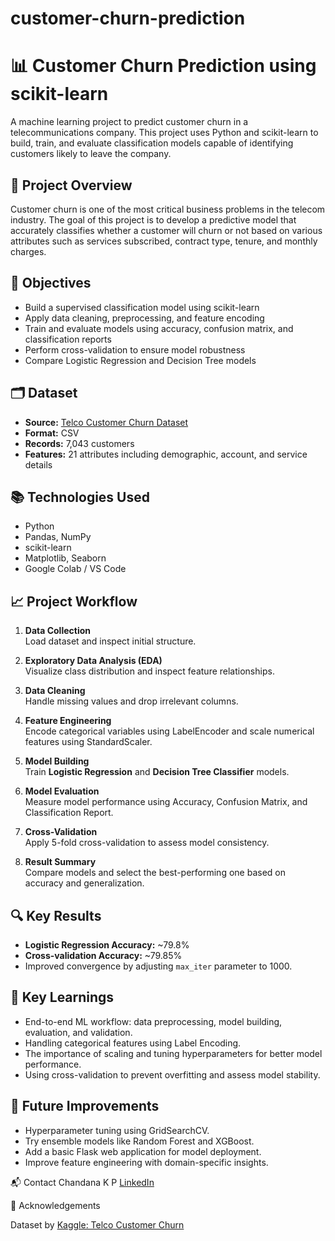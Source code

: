 # customer-churn-prediction

# 📊 Customer Churn Prediction using scikit-learn

A machine learning project to predict customer churn in a telecommunications company. This project uses Python and scikit-learn to build, train, and evaluate classification models capable of identifying customers likely to leave the company.



## 📌 Project Overview

Customer churn is one of the most critical business problems in the telecom industry. The goal of this project is to develop a predictive model that accurately classifies whether a customer will churn or not based on various attributes such as services subscribed, contract type, tenure, and monthly charges.



## 🎯 Objectives

- Build a supervised classification model using scikit-learn
- Apply data cleaning, preprocessing, and feature encoding
- Train and evaluate models using accuracy, confusion matrix, and classification reports
- Perform cross-validation to ensure model robustness
- Compare Logistic Regression and Decision Tree models



## 🗂️ Dataset

- **Source:** [Telco Customer Churn Dataset](https://www.kaggle.com/blastchar/telco-customer-churn)
- **Format:** CSV  
- **Records:** 7,043 customers  
- **Features:** 21 attributes including demographic, account, and service details


## 📚 Technologies Used

- Python  
- Pandas, NumPy  
- scikit-learn  
- Matplotlib, Seaborn  
- Google Colab / VS Code  



## 📈 Project Workflow

1. **Data Collection**  
   Load dataset and inspect initial structure.

2. **Exploratory Data Analysis (EDA)**  
   Visualize class distribution and inspect feature relationships.

3. **Data Cleaning**  
   Handle missing values and drop irrelevant columns.

4. **Feature Engineering**  
   Encode categorical variables using LabelEncoder and scale numerical features using StandardScaler.

5. **Model Building**  
   Train **Logistic Regression** and **Decision Tree Classifier** models.

6. **Model Evaluation**  
   Measure model performance using Accuracy, Confusion Matrix, and Classification Report.

7. **Cross-Validation**  
   Apply 5-fold cross-validation to assess model consistency.

8. **Result Summary**  
   Compare models and select the best-performing one based on accuracy and generalization.



## 🔍 Key Results

- **Logistic Regression Accuracy:** ~79.8%  
- **Cross-validation Accuracy:** ~79.85%  
- Improved convergence by adjusting `max_iter` parameter to 1000.



## 📝 Key Learnings

- End-to-end ML workflow: data preprocessing, model building, evaluation, and validation.
- Handling categorical features using Label Encoding.
- The importance of scaling and tuning hyperparameters for better model performance.
- Using cross-validation to prevent overfitting and assess model stability.



## 📌 Future Improvements

- Hyperparameter tuning using GridSearchCV.
- Try ensemble models like Random Forest and XGBoost.
- Add a basic Flask web application for model deployment.
- Improve feature engineering with domain-specific insights.


📬 Contact
Chandana K P
[LinkedIn](https://www.linkedin.com/in/chandana-puttanagappa)

 🚀 Acknowledgements

Dataset by [Kaggle: Telco Customer Churn](https://www.kaggle.com/blastchar/telco-customer-churn)
